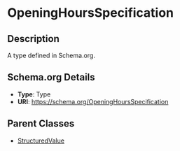 # OpeningHoursSpecification

## Description
A type defined in Schema.org.

## Schema.org Details
- **Type**: Type
- **URI**: https://schema.org/OpeningHoursSpecification

## Parent Classes
- [StructuredValue](../StructuredValue.md)

